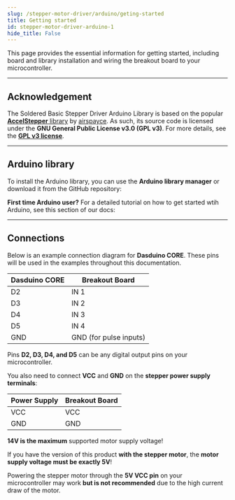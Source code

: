 ```yaml
---
slug: /stepper-motor-driver/arduino/geting-started
title: Getting started
id: stepper-motor-driver-arduino-1
hide_title: False
---
```


This page provides the essential information for getting started, including board and library installation and wiring the breakout board to your microcontroller.

---

## Acknowledgement

<InfoBox> The Soldered Basic Stepper Driver Arduino Library is based on the popular [**AccelStepper** library](https://www.airspayce.com/mikem/arduino/AccelStepper/) by [airspayce](https://www.airspayce.com/). As such, its source code is licensed under the **GNU General Public License v3.0 (GPL v3)**. For more details, see the [**GPL v3 license**](https://www.gnu.org/licenses/gpl-3.0.html).</InfoBox>

<CenteredImage src="/img/license/GPL_V3.png" alt="GNU GPL v3" width="150px" />

---

## Arduino library

To install the Arduino library, you can use the **Arduino library manager** or download it from the GitHub repository:
<QuickLink  
  title="Temperature and humidity sensor SHTC3 breakout Arduino library"  
  description="SHTC3 Arduino library by Soldered"  
  url="https://github.com/SolderedElectronics/Soldered-SHTC3-Temperature-Humidity-Sensor-Arduino-Library"  
/>  


<InfoBox>

**First time Arduino user?** For a detailed tutorial on how to get started wtih Arduino, see this section of our docs:

<QuickLink  
  title="Getting started with Arduino"  
  description="A full, comprehensive tutorial on how to fully set up and upload code for the first time on an Arduino board, from scratch!"  
  url="/documentation/arduino/quick-start-guide"  
/>  

</InfoBox>

---

## Connections

Below is an example connection diagram for **Dasduino CORE**. These pins will be used in the examples throughout this documentation.

<CenteredImage src="/img/stepper-motor-driver/motor-driver-connection.jpeg" alt="Basic stepper driver connected to Dasduino CORE" caption="Basic stepper driver connected to Dasduino CORE" width="600px" />

| **Dasduino CORE** | **Breakout Board** |
|------------------|-------------------|
| D2              | IN 1              |
| D3              | IN 2              |
| D4              | IN 3              |
| D5              | IN 4              |
| GND             | GND (for pulse inputs) |

<InfoBox> Pins **D2, D3, D4, and D5** can be any digital output pins on your microcontroller. </InfoBox>

You also need to connect **VCC** and **GND** on the **stepper power supply terminals**:

| **Power Supply** | **Breakout Board** |
|------------------|-------------------|
| VCC              | VCC               |
| GND              | GND               |

<WarningBox> **14V is the maximum** supported motor supply voltage! </WarningBox>

<WarningBox> If you have the version of this product **with the stepper motor**, the **motor supply voltage must be exactly 5V**! </WarningBox>

<InfoBox> Powering the stepper motor through the **5V VCC pin** on your microcontroller may work **but is not recommended** due to the high current draw of the motor. </InfoBox>